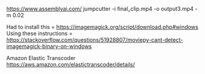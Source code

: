 https://www.assemblyai.com/
jumpcutter -i final_clip.mp4 -o output3.mp4 -m 0.02

Had to install this = https://imagemagick.org/script/download.php#windows
Using these instructions = https://stackoverflow.com/questions/51928807/moviepy-cant-detect-imagemagick-binary-on-windows

Amazon Elastic Transcoder
https://aws.amazon.com/elastictranscoder/details/